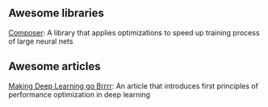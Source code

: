 ## Awesome libraries
[Composer](https://github.com/mosaicml/composer):
A library that applies optimizations to speed up training process of large neural nets

## Awesome articles
[Making Deep Learning go Brrrr](https://horace.io/brrr_intro.html):
An article that introduces first principles of performance optimization in deep learning
